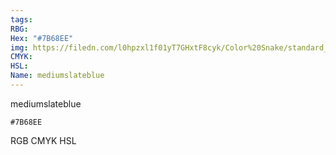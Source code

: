 ```yaml
---
tags:
RBG:
Hex: "#7B68EE"
img: https://filedn.com/l0hpzxl1f01yT7GHxtF8cyk/Color%20Snake/standard_csv_to_svg/7B68EE.svg
CMYK:
HSL:
Name: mediumslateblue
---
```

mediumslateblue
```palette
#7B68EE
```
RGB
CMYK
HSL
